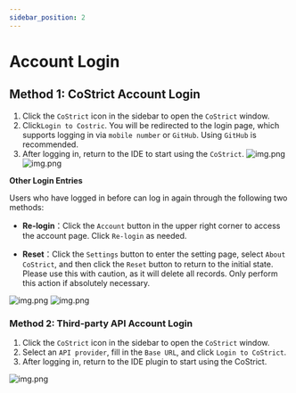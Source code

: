 ```yaml
---
sidebar_position: 2
---
```



# Account Login

## Method 1: CoStrict Account Login

1. Click the `CoStrict` icon in the sidebar to open the `CoStrict` window.
2. Click`Login to Costric`. You will be redirected to the login page, which supports logging in via `mobile number` or `GitHub`. Using `GitHub` is recommended.
3. After logging in, return to the IDE to start using the `CoStrict`.
![img.png](./login/login.png)
![img.png](./login/login2.png)

**Other Login Entries**

Users who have logged in before can log in again through the following two methods:

- **Re-login**：Click the `Account` button in the upper right corner to access the account page. Click `Re-login` as needed.


- **Reset**：Click the `Settings` button to enter the setting page, select `About CoStrict`, and then click the `Reset` button to return to the initial state. Please use this with caution, as it will delete all records. Only perform this action if absolutely necessary.

![img.png](./login/relogin.png)
![img.png](./login/reset.png)


### Method 2: Third-party API Account Login

1. Click the `CoStrict` icon in the sidebar to open the `CoStrict` window.
2. Select an `API provider`, fill in the `Base URL`, and click `Login to CoStrict`.
3. After logging in, return to the IDE plugin to start using the CoStrict.

![img.png](./login/other.png)
